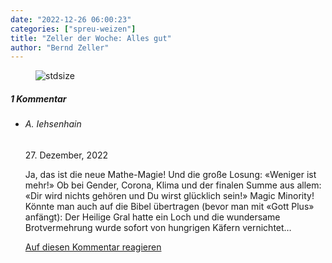 ```yaml
---
date: "2022-12-26 06:00:23"
categories: ["spreu-weizen"]
title: "Zeller der Woche: Alles gut"
author: "Bernd Zeller"
---
```



<figure>
<img src="https://www.publicomag.com/wp-content/uploads/2022/12/Alles-gut.jpg" alt=stdsize>
</figure>


<!--more-->
<h5 class="comments-h">
1 Kommentar </h5>
<ul class="commentlist">
<li class="comment even thread-even depth-1 clearfix" id="li-comment-119093">
<h6 class="author">A. Iehsenhain</h6> <span class="date">27. Dezember, 2022</span>



Ja, das ist die neue Mathe-Magie! Und die große Losung: «Weniger ist mehr!» Ob bei Gender, Corona, Klima und der finalen Summe aus allem: «Dir wird nichts gehören und Du wirst glücklich sein!» Magic Minority! Könnte man auch auf die Bibel übertragen (bevor man mit «Gott Plus» anfängt): Der Heilige Gral hatte ein Loch und die wundersame Brotvermehrung wurde sofort von hungrigen Käfern vernichtet&#8230;

<a rel="nofollow" class="comment-reply-link" href="#comment-119093" data-commentid="119093" data-postid="16579" data-belowelement="comment-119093" data-respondelement="respond" data-replyto="Antworte auf A. Iehsenhain" aria-label="Antworte auf A. Iehsenhain">Auf diesen Kommentar reagieren</a> 


</li>
</ul>

